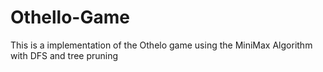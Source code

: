 # Othello-Game
 This is a implementation of the Othelo game using the MiniMax Algorithm with DFS and tree pruning
